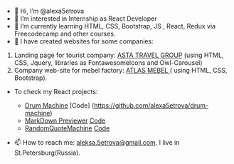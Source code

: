 - 👋 Hi, I’m @alexa5etrova
- 👀 I’m interested in Internship as React Developer
- 🌱 I’m currently learning HTML, CSS, Bootstrap, JS , React, Redux via Freecodecamp and other courses.
- 💞️ I have created websites for some companies: 
1. Landing page for tourist company: [ASTA TRAVEL GROUP](asta-spb.ru) (using HTML, CSS, Jquery, libraries as FontawesomeIcons and Owl-Carousel)
1. Company web-site for mebel factory: [ATLAS MEBEL ](atlas-meb.ru) ( using HTML, CSS, Bootstrap).

- To check my React projects:
  * [Drum Machine](https://alexa5etrova.github.io/drum-machine/)  [Code] (https://github.com/alexa5etrova/drum-machine)
  * [MarkDown Previewer](https://alexa5etrova.github.io/markdown-previewer/) [Code](https://github.com/alexa5etrova/markdown-previewer)
  * [RandomQuoteMachine](https://alexa5etrova.github.io/randomQuoteMachine/) [Code](https://github.com/alexa5etrova/randomQuoteMachine)


- 📫 How to reach me: aleksa.5etrova@gmail.com. I live in St.Petersburg(Russia).

<!---
alexa5etrova/alexa5etrova is a ✨ special ✨ repository because its `README.md` (this file) appears on your GitHub profile.
You can click the Preview link to take a look at your changes.
--->
